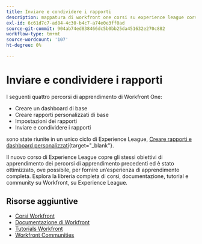 ```yaml
---
title: Inviare e condividere i rapporti
description: mappatura di workfront one corsi su experience league corsi
exl-id: 6c61d7c7-ad84-4c30-b4c7-a74e0e3ff0ad
source-git-commit: 904ab74ed838466dc5b0bb25da451632e270c882
workflow-type: tm+mt
source-wordcount: '107'
ht-degree: 0%

---
```


# Inviare e condividere i rapporti

I seguenti quattro percorsi di apprendimento di Workfront One:

* Creare un dashboard di base
* Creare rapporti personalizzati di base
* Impostazioni dei rapporti
* Inviare e condividere i rapporti

sono state riunite in un unico ciclo di Experience League, [Creare rapporti e dashboard personalizzati](https://experienceleague.adobe.com/?recommended=Workfront-U-1-2022.3.reporting){target="_blank"}.

Il nuovo corso di Experience League copre gli stessi obiettivi di apprendimento dei percorsi di apprendimento precedenti ed è stato ottimizzato, ove possibile, per fornire un’esperienza di apprendimento completa.  Esplora la libreria completa di corsi, documentazione, tutorial e community su Workfront, su Experience League.

## Risorse aggiuntive

* [Corsi Workfront](https://experienceleague.adobe.com/?lang=en&amp;Solution=Workfront#courses)
* [Documentazione di Workfront](https://experienceleague.adobe.com/docs/workfront.html)
* [Tutorials Workfront](https://experienceleague.adobe.com/docs/workfront-learn/tutorials-workfront/home.html)
* [Workfront Communities](https://experienceleaguecommunities.adobe.com/t5/workfront/ct-p/workfront)
